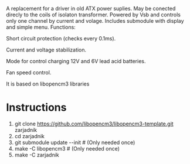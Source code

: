 A replacement for a driver in old ATX power suplies. May be conected direcly to
the coils of isolaton transformer. Powered by Vsb and controls only one channel
by current and volage. Includes submodule with display and simple menu. 
Functions:

Short circuit protection (checks every 0.1ms).

Current and voltage stabilization.

Mode for control charging 12V and 6V lead acid batteries.

Fan speed control.

It is based on libopencm3 libraries
# Instructions
 1. git clone https://github.com/libopencm3/libopencm3-template.git zarjadnik
 2. cd zarjadnik
 3. git submodule update --init # (Only needed once)
 4. make -C libopencm3 # (Only needed once)
 5. make -C zarjadnik
